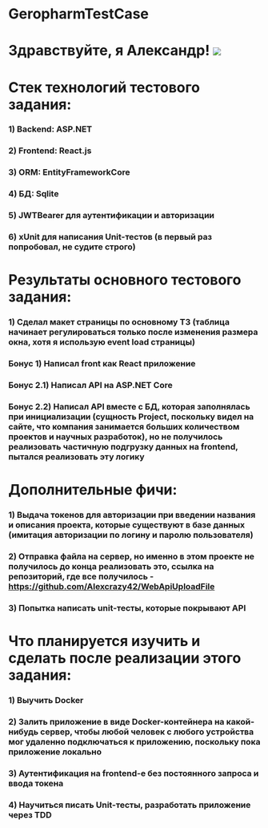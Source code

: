 # GeropharmTestCase
# Здравствуйте, я Александр! ![](https://github.com/blackcater/blackcater/raw/main/images/Hi.gif) 
# Стек технологий тестового задания:
### 1) Backend: ASP.NET
### 2) Frontend: React.js
### 3) ORM: EntityFrameworkCore
### 4) БД: Sqlite
### 5) JWTBearer для аутентификации и авторизации
### 6) xUnit для написания Unit-тестов (в первый раз попробовал, не судите строго)

# Результаты основного тестового задания: 
### 1) Сделал макет страницы по основному ТЗ (таблица начинает регулироваться только после изменения размера окна, хотя я использую event load страницы)
### Бонус 1) Написал front как React приложение
### Бонус 2.1) Написал API на ASP.NET Core
### Бонус 2.2) Написал API вместе с БД, которая заполнялась при инициализации (сущность Project, поскольку видел на сайте, что компания занимается больших количеством проектов и научных разработок), но не получилось реализовать частичную подгрузку данных на frontend, пытался реализовать эту логику

# Дополнительные фичи: 
### 1) Выдача токенов для авторизации при введении названия и описания проекта, которые существуют в базе данных (имитация авторизации по логину и паролю пользователя)
### 2) Отправка файла на сервер, но именно в этом проекте не получилось до конца реализовать это, ссылка на репозиторий, где все получилось - https://github.com/Alexcrazy42/WebApiUploadFile
### 3) Попытка написать unit-тесты, которые покрывают API


# Что планируется изучить и сделать после реализации этого задания: 
### 1) Выучить Docker
### 2) Залить приложение в виде Docker-контейнера на какой-нибудь сервер, чтобы любой человек с любого устройства мог удаленно подключаться к приложению, поскольку пока приложение локально
### 3) Аутентификация на frontend-e без постоянного запроса и ввода токена
### 4) Научиться писать Unit-тесты, разработать приложение через TDD
